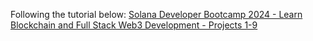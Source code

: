 Following the tutorial below:
[Solana Developer Bootcamp 2024 - Learn Blockchain and Full Stack Web3 Development - Projects 1-9](https://www.youtube.com/watch?v=amAq-WHAFs8&t=13s)
